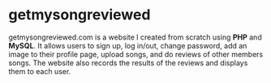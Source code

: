 # getmysongreviewed
getmysongreviewed.com is a website I created from scratch using <strong>PHP</strong> and <strong>MySQL</strong>. It allows users to sign up, log in/out, change password, add an image to their profile page, upload songs, and do reviews of other members songs. The website also records the results of the reviews and displays them to each user.
